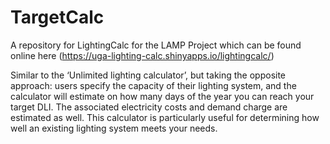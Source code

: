 # TargetCalc
A repository for LightingCalc for the LAMP Project which can be found online here (https://uga-lighting-calc.shinyapps.io/lightingcalc/)

Similar to the ‘Unlimited lighting calculator’, but taking the opposite approach: users specify the capacity of their lighting system, and the calculator will estimate on how many days of the year you can reach your target DLI. The associated electricity costs and demand charge are estimated as well. This calculator is particularly useful for determining how well an existing lighting system meets your needs.
